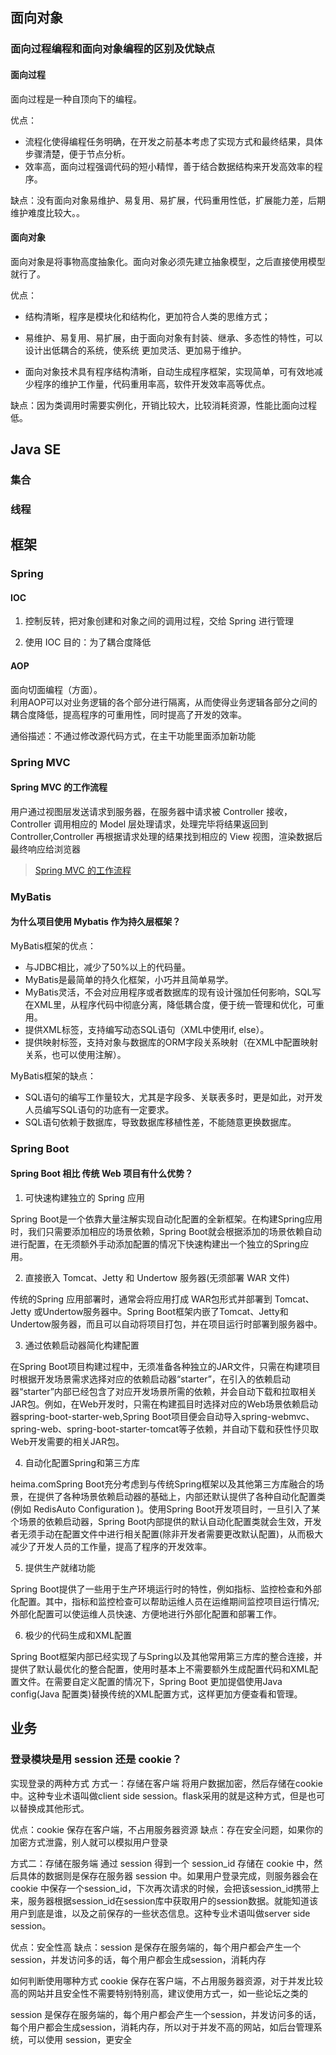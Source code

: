 ## 面向对象

### 面向过程编程和面向对象编程的区别及优缺点

#### 面向过程

面向过程是一种自顶向下的编程。

优点：

- 流程化使得编程任务明确，在开发之前基本考虑了实现方式和最终结果，具体步骤清楚，便于节点分析。
- 效率高，面向过程强调代码的短小精悍，善于结合数据结构来开发高效率的程序。

缺点：没有面向对象易维护、易复用、易扩展，代码重用性低，扩展能力差，后期维护难度比较大。。

#### 面向对象

面向对象是将事物高度抽象化。面向对象必须先建立抽象模型，之后直接使用模型就行了。

优点：

- 结构清晰，程序是模块化和结构化，更加符合人类的思维方式；

- 易维护、易复用、易扩展，由于面向对象有封装、继承、多态性的特性，可以设计出低耦合的系统，使系统 更加灵活、更加易于维护。
- 面向对象技术具有程序结构清晰，自动生成程序框架，实现简单，可有效地减少程序的维护工作量，代码重用率高，软件开发效率高等优点。

缺点：因为类调用时需要实例化，开销比较大，比较消耗资源，性能比面向过程低。

## Java SE

### 集合



### 线程

## 框架

### Spring

#### IOC

   1. 控制反转，把对象创建和对象之间的调用过程，交给 Spring 进行管理

   2. 使用 IOC 目的：为了耦合度降低

#### AOP

面向切面编程（方面）。<br>利用AOP可以对业务逻辑的各个部分进行隔离，从而使得业务逻辑各部分之间的耦合度降低，提高程序的可重用性，同时提高了开发的效率。

通俗描述：不通过修改源代码方式，在主干功能里面添加新功能

### Spring MVC

#### Spring MVC 的工作流程

用户通过视图层发送请求到服务器，在服务器中请求被 Controller 接收，Controller 调用相应的 Model 层处理请求，处理完毕将结果返回到 Controller,Controller 再根据请求处理的结果找到相应的 View 视图，渲染数据后最终响应给浏览器

> [Spring MVC 的工作流程](Java%20技术/框架/SSM%20框架/SpringMVC.md##^4ab29b)

### MyBatis

#### 为什么项目使用 Mybatis 作为持久层框架？

MyBatis框架的优点：

-   与JDBC相比，减少了50%以上的代码量。
-   MyBatis是最简单的持久化框架，小巧并且简单易学。
-   MyBatis灵活，不会对应用程序或者数据库的现有设计强加任何影响，SQL写在XML里，从程序代码中彻底分离，降低耦合度，便于统一管理和优化，可重用。
-   提供XML标签，支持编写动态SQL语句（XML中使用if, else）。
-   提供映射标签，支持对象与数据库的ORM字段关系映射（在XML中配置映射关系，也可以使用注解）。

MyBatis框架的缺点：

-   SQL语句的编写工作量较大，尤其是字段多、关联表多时，更是如此，对开发人员编写SQL语句的功底有一定要求。
-   SQL语句依赖于数据库，导致数据库移植性差，不能随意更换数据库。

### Spring Boot

#### Spring Boot 相比 传统 Web 项目有什么优势？

1. 可快速构建独立的 Spring 应用

Spring Boot是一个依靠大量注解实现自动化配置的全新框架。在构建Spring应用时，我们只需要添加相应的场景依赖，Spring Boot就会根据添加的场景依赖自动进行配置，在无须额外手动添加配置的情况下快速构建出一个独立的Spring应用。

2. 直接嵌入 Tomcat、Jetty 和 Undertow 服务器(无须部署 WAR 文件)

传统的Spring 应用部署时，通常会将应用打成 WAR包形式并部署到 Tomcat、Jetty 或Undertow服务器中。Spring Boot框架内嵌了Tomcat、Jetty和Undertow服务器，而且可以自动将项目打包，并在项目运行时部署到服务器中。

3. 通过依赖启动器简化构建配置

在Spring Boot项目构建过程中，无须准备各种独立的JAR文件，只需在构建项目时根据开发场景需求选择对应的依赖启动器“starter”，在引入的依赖启动器“starter”内部已经包含了对应开发场景所需的依赖，并会自动下载和拉取相关JAR包。例如，在Web开发时，只需在构建孤目时选择对应的Web场景依赖启动器spring-boot-starter-web,Spring Boot项目便会自动导入spring-webmvc、spring-web、spring-boot-starter-tomcat等子依赖，并自动下载和获性忬贝取Web开发需要的相关JAR包。

4. 自动化配置Spring和第三方库

heima.comSpring Boot充分考虑到与传统Spring框架以及其他第三方库融合的场景，在提供了各种场景依赖启动器的基础上，内部还默认提供了各种自动化配置类(例如 RedisAuto Configuration )。使用Spring Boot开发项目时，一旦引入了某个场景的依赖启动器，Spring Boot内部提供的默认自动化配置类就会生效，开发者无须手动在配置文件中进行相关配置(除非开发者需要更改默认配置)，从而极大减少了开发人员的工作量，提高了程序的开发效率。

5. 提供生产就绪功能

Spring Boot提供了一些用于生产环境运行时的特性，例如指标、监控检查和外部化配置。其中，指标和监控检查可以帮助运维人员在运维期间监控项目运行情况;外部化配置可以使运维人员快速、方便地进行外部化配置和部署工作。

6. 极少的代码生成和XML配置

Spring Boot框架内部已经实现了与Spring以及其他常用第三方库的整合连接，并提供了默认最优化的整合配置，使用时基本上不需要额外生成配置代码和XML配置文件。在需要自定义配置的情况下，Spring Boot 更加提倡使用Java config(Java 配置类)替换传统的XML配置方式，这样更加方便查看和管理。

##  业务

### 登录模块是用 session 还是 cookie？

实现登录的两种方式
方式一：存储在客户端
将用户数据加密，然后存储在cookie中。这种专业术语叫做client side session。flask采用的就是这种方式，但是也可以替换成其他形式。

优点：cookie 保存在客户端，不占用服务器资源
缺点：存在安全问题，如果你的加密方式泄露，别人就可以模拟用户登录

方式二：存储在服务端
通过 session 得到一个 session_id 存储在 cookie 中，然后具体的数据则是保存在服务器 session 中。如果用户登录完成，则服务器会在 cookie 中保存一个session_id，下次再次请求的时候，会把该session_id携带上来，服务器根据session_id在session库中获取用户的session数据。就能知道该用户到底是谁，以及之前保存的一些状态信息。这种专业术语叫做server side session。

优点：安全性高
缺点：session 是保存在服务端的，每个用户都会产生一个session，并发访问多的话，每个用户都会生成session，消耗内存

如何判断使用哪种方式
cookie 保存在客户端，不占用服务器资源，对于并发比较高的网站并且安全性不需要特别特别高，建议使用方式一，如一些论坛之类的

session 是保存在服务端的，每个用户都会产生一个session，并发访问多的话，每个用户都会生成session，消耗内存，所以对于并发不高的网站，如后台管理系统，可以使用 session，更安全